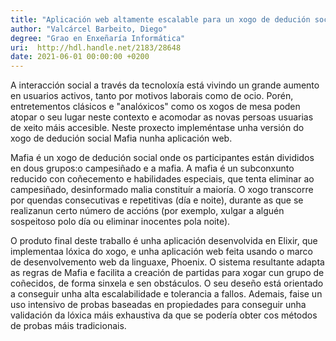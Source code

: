 ```yaml
---
title: "Aplicación web altamente escalable para un xogo de dedución social"
author: "Valcárcel Barbeito, Diego"
degree: "Grao en Enxeñaría Informática"
uri:  http://hdl.handle.net/2183/28648
date: 2021-06-01 00:00:00 +0200
---
```

A interacción social a través da tecnoloxía está vivindo un grande aumento en usuarios activos, tanto por motivos laborais como de ocio. Porén, entretementos clásicos e "analóxicos" como os xogos de mesa poden atopar o seu lugar neste contexto e acomodar as novas persoas usuarias de xeito máis accesible. Neste proxecto impleméntase unha versión do xogo de dedución social Mafia nunha aplicación web.

Mafia é un xogo de dedución social onde os participantes están divididos en dous grupos:o campesiñado e a mafia. A mafia é un subconxunto reducido con coñecemento e habilidades especiais, que tenta eliminar ao campesiñado, desinformado malia constituír a maioría. O xogo transcorre por quendas consecutivas e repetitivas (día e noite), durante as que se realizanun certo número de accións (por exemplo, xulgar a alguén sospeitoso polo día ou eliminar inocentes pola noite).

O produto final deste traballo é unha aplicación desenvolvida en Elixir, que implementaa lóxica do xogo, e unha aplicación web feita usando o marco de desenvolvemento web da linguaxe, Phoenix. O sistema resultante adapta as regras de Mafia e facilita a creación de partidas para xogar cun grupo de coñecidos, de forma sinxela e sen obstáculos. O seu deseño está orientado a conseguir unha alta escalabilidade e tolerancia a fallos. Ademais, faise un uso intensivo de probas baseadas en propiedades para conseguir unha validación da lóxica máis exhaustiva da que se podería obter cos métodos de probas máis tradicionais.
